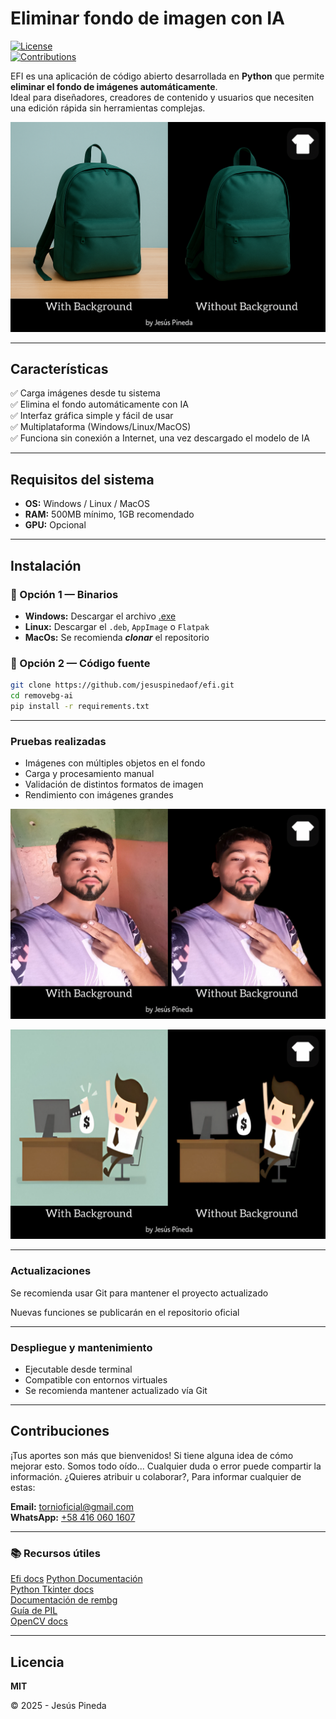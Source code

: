 # Eliminar fondo de imagen con IA  

[![License](https://img.shields.io/badge/license-MIT-green.svg)](LICENSE)  
[![Contributions](https://img.shields.io/badge/contributions-welcome-orange.svg)](#-contribuciones)  

EFI es una aplicación de código abierto desarrollada en **Python** que permite **eliminar el fondo de imágenes automáticamente**.  
Ideal para diseñadores, creadores de contenido y usuarios que necesiten una edición rápida sin herramientas complejas.  

![EFI](./resources/efi-log2.png)

---

## Características
✅ Carga imágenes desde tu sistema  
✅ Elimina el fondo automáticamente con IA  
✅ Interfaz gráfica simple y fácil de usar  
✅ Multiplataforma (Windows/Linux/MacOS)    
✅ Funciona sin conexión a Internet, una vez descargado el modelo de IA

---

## Requisitos del sistema
- **OS:** Windows / Linux / MacOS  
- **RAM:** 500MB mínimo, 1GB recomendado  
- **GPU:** Opcional  

---

## Instalación

### 🔹 Opción 1 — Binarios
- **Windows:** Descargar el archivo [.exe](https://github.com/jesuspinedaof/efi/releases/download/v1.0/efi.setup.exe)  
- **Linux:** Descargar el `.deb`, `AppImage` o `Flatpak`
- **MacOs:** Se recomienda ***clonar*** el repositorio

### 🔹 Opción 2 — Código fuente
```bash
git clone https://github.com/jesuspinedaof/efi.git
cd removebg-ai
pip install -r requirements.txt
```

---

### Pruebas realizadas
- Imágenes con múltiples objetos en el fondo  
- Carga y procesamiento manual  
- Validación de distintos formatos de imagen  
- Rendimiento con imágenes grandes  

![](./resources/efi-log4.png)




![](./resources/efi-log5.png)

---

### Actualizaciones
Se recomienda usar Git para mantener el proyecto actualizado

Nuevas funciones se publicarán en el repositorio oficial

---

### Despliegue y mantenimiento
- Ejecutable desde terminal  
- Compatible con entornos virtuales  
- Se recomienda mantener actualizado vía Git  

---

## Contribuciones
¡Tus aportes son más que bienvenidos!
Si tiene alguna idea de cómo mejorar esto. Somos todo oído... Cualquier duda o error puede compartir la información. ¿Quieres atribuir u colaborar?, Para informar cualquier de estas:

**Email:** [tornioficial@gmail.com](mailto:tornioficial@gmail.com)  
**WhatsApp:** [+58 416 060 1607](https://wa.me/584160601607)  

---

### 📚 Recursos útiles
[Efi docs]()
[Python Documentación](https://docs.python.org/3/)   
[Python Tkinter docs](https://docs.python.org/es/3/library/tkinter.html)   
[Documentación de rembg](https://github.com/danielgatis/rembg)   
[Guía de PIL](https://pillow.readthedocs.io/en/stable/)   
[OpenCV docs](https://docs.opencv.org/master/index.html)   

---

## Licencia
**MIT**  

© 2025 - Jesús Pineda  
